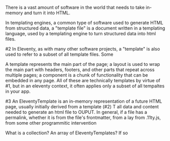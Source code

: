 There is a vast amount of software in the world that needs to take in-memory and turn it into HTML.

In templating engines, a common type of software used to generate HTML from structured data, a "template file" is a document written in a templating language, used by a templating engine to turn structured data into html files.

#2 In Eleventy, as with many other software projects, a "template" is also used to refer to a subset of all template files. Some

A template represents the main part of the page; a layout is used to wrap the main part with headers, footers, and other parts that repeat across multiple pages; a component is a chunk of functionality that can be embedded in any page. All of these are technically templates by virtue of #1, but in an eleventy context, it often applies only a subset of all tempaltes in your app.

#3 An EleventyTemplate is an in-memory representation of a future HTML page, usually initially derived from a template (#2) T all data and content needed to generate an html file to OUPUT. In general, if a file has a permalink, whether it is from the file's frontmatter, from a lay from .11ty.js, from some other programmitic intervention

What is a collection? An array of EleventyTemplates? If so
